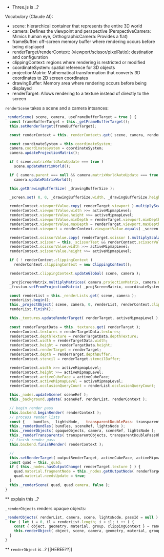 * Three.js is ..?



Vocabulary (Claude AI):
* scene: hierarchical container that represents the entire 3D world
* camera: Defines the viewpoint and perspective (PerspectiveCamera: Mimics human eye, OrthographicCamera: Provides a flat)
* frameBuffer: off-screen memory buffer where rendering occurs before being displayed
* renderTarget/renderContext: (viewport/scissor/pixelRatio): destination and configuration
* clippingContext: regions where rendering is restricted or modified
* coordinateSystem: spatial reference for 3D objects
* projectionMatrix: Mathematical transformation that converts 3D coordinates to 2D screen coordinates
* drawingBuffer: Memory area where rendering occurs before being displayed
* renderTarget: Allows rendering to a texture instead of directly to the screen

`renderScene` takes a scene and a camera intsances:

```javascript
_renderScene( scene, camera, useFrameBufferTarget = true ) {
  const frameBufferTarget = this._getFrameBufferTarget();
  this.setRenderTarget(frameBufferTarget);

  const renderContext = this._renderContexts.get( scene, camera, renderTarget );

  const coordinateSystem = this.coordinateSystem;
  camera.coordinateSystem = coordinateSystem;
  camera.updateProjectionMatrix();

  if ( scene.matrixWorldAutoUpdate === true )
    scene.updateMatrixWorld();

  if ( camera.parent === null && camera.matrixWorldAutoUpdate === true )
    camera.updateMatrixWorld();

  this.getDrawingBufferSize( _drawingBufferSize );

  _screen.set( 0, 0, _drawingBufferSize.width, _drawingBufferSize.height );

  renderContext.viewportValue.copy( renderTarget.viewport ).multiplyScalar( pixelRatio ).floor();
  renderContext.viewportValue.width >>= activeMipmapLevel;
  renderContext.viewportValue.height >>= activeMipmapLevel;
  renderContext.viewportValue.minDepth = renderTarget.viewport.minDepth;
  renderContext.viewportValue.maxDepth = renderTarget.viewport.maxDepth;
  renderContext.viewport = renderContext.viewportValue.equals( _screen ) === false;

  renderContext.scissorValue.copy( renderTarget.scissor ).multiplyScalar( pixelRatio ).floor();
  renderContext.scissor = this._scissorTest && renderContext.scissorValue.equals( _screen ) === false;
  renderContext.scissorValue.width >>= activeMipmapLevel;
  renderContext.scissorValue.height >>= activeMipmapLevel;

  if ( ! renderContext.clippingContext )
    renderContext.clippingContext = new ClippingContext();

  renderContext.clippingContext.updateGlobal( scene, camera );

  _projScreenMatrix.multiplyMatrices( camera.projectionMatrix, camera.matrixWorldInverse );
  _frustum.setFromProjectionMatrix( _projScreenMatrix, coordinateSystem );

  const renderList = this._renderLists.get( scene, camera );
  renderList.begin();
  this._projectObject( scene, camera, 0, renderList, renderContext.clippingContext );
  renderList.finish();

  this._textures.updateRenderTarget( renderTarget, activeMipmapLevel );
  
  const renderTargetData = this._textures.get( renderTarget );
  renderContext.textures = renderTargetData.textures;
  renderContext.depthTexture = renderTargetData.depthTexture;
  renderContext.width = renderTargetData.width;
  renderContext.height = renderTargetData.height;
  renderContext.renderTarget = renderTarget;
  renderContext.depth = renderTarget.depthBuffer;
  renderContext.stencil = renderTarget.stencilBuffer;

  renderContext.width >>= activeMipmapLevel;
  renderContext.height >>= activeMipmapLevel;
  renderContext.activeCubeFace = activeCubeFace;
  renderContext.activeMipmapLevel = activeMipmapLevel;
  renderContext.occlusionQueryCount = renderList.occlusionQueryCount;

  this._nodes.updateScene( sceneRef );
  this._background.update( sceneRef, renderList, renderContext );

  // begin render pass
  this.backend.beginRender( renderContext );
  // process render lists
  const {    bundles,  lightsNode,   transparentDoublePass: transparentDoublePassObjects,   transparent: transparentObjects,   opaque: opaqueObjects  } = renderList;
  this._renderBundles( bundles, sceneRef, lightsNode );
  this._renderObjects( opaqueObjects, camera, sceneRef, lightsNode );
  this._renderTransparents( transparentObjects, transparentDoublePassObjects, camera, sceneRef, lightsNode );
  // finish render pass
  this.backend.finishRender( renderContext );

  //
  this.setRenderTarget( outputRenderTarget, activeCubeFace, activeMipmapLevel );
  const quad = this._quad;
  if ( this._nodes.hasOutputChange( renderTarget.texture ) ) {
    quad.material.fragmentNode = this._nodes.getOutputNode( renderTarget.texture );
    quad.material.needsUpdate = true;
  }
  this._renderScene( quad, quad.camera, false );
}
```
** explain this ..?

`_renderObjects` renders opaque objects:

```javascript
_renderObjects( renderList, camera, scene, lightsNode, passId = null ) {
  for ( let i = 0, il = renderList.length; i < il; i ++ ) {
    const { object, geometry, material, group, clippingContext } = renderList[ i ];
    this.renderObject( object, scene, camera, geometry, material, group, lightsNode, clippingContext, passId );
  }
}
```

** `renderObject` is ..? [[HEREE??]]